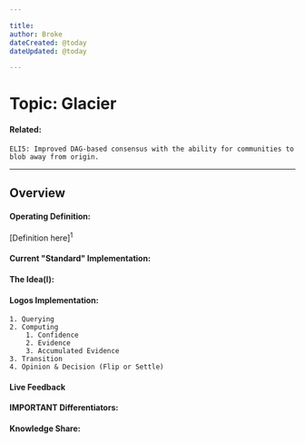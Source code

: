 ```yaml
---

title:
author: Broke
dateCreated: @today
dateUpdated: @today

---
```


# Topic: Glacier
#### Related:
`ELI5: Improved DAG-based consensus with the ability for communities to blob away from origin.`

---

## Overview

#### Operating Definition:
[Definition here]<sup>1</sup>

#### Current "Standard" Implementation:


#### The Idea(l):


#### Logos Implementation:
	1. Querying
	2. Computing
		1. Confidence
		2. Evidence
		3. Accumulated Evidence
	3. Transition
	4. Opinion & Decision (Flip or Settle)

#### Live Feedback


#### IMPORTANT Differentiators:


#### Knowledge Share: